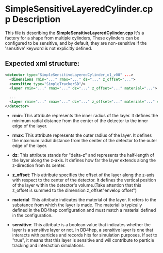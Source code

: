 # SimpleSensitiveLayeredCylinder.cpp Description 
This file is describing the **SimpleSensitiveLayeredCylinder.cpp**
It's a factory for a shape from multiple cylinders, These cylinders can be configured to be sensitive, and by default, they are non-sensitive if the 'sensitive' keyword is not explicitly defined.

## Expected xml structure:

```xml
<detector type="SimpleSensitiveLayeredCylinder_o1_v00" ...>
  <dimensions rmin="..." rmax="..." dz="..." z_offset="..."> 
  <sensitive type="SimpleTrackerSD"/>
  <layer rmin="..." rmax="..." dz="..." z_offset="..." material="...">

  ...
  <layer rmin="..." rmax="..." dz="..." z_offset="..." material="..." sensitive="true">
</detector>

```

 - **rmin**: This attribute represents the inner radius of the layer. It defines the minimum radial distance from the center of the detector to the inner edge of the layer.

 - **rmax**: This attribute represents the outer radius of the layer. It defines the maximum radial distance from the center of the detector to the outer edge of the layer.

 - **dz**: This attribute stands for "delta-z" and represents the half-length of the layer along the z-axis. It defines how far the layer extends along the z-direction from its center.

 - **z_offset**: This attribute specifies the offset of the layer along the z-axis with respect to the center of the detector. It defines the vertical position of the layer within the detector's volume.(Take attention that this z_offset is summed to the dimension.z_offset"envelop offset")
 
 - **material**: This attribute indicates the material of the layer. It refers to the substance from which the layer is made. The material is typically defined in the DD4hep configuration and must match a material defined in the configuration.

 - **sensitive**: This attribute is a boolean value that indicates whether the layer is a sensitive layer or not. In DD4hep, a sensitive layer is one that interacts with particles and records hits for simulation purposes. If set to "true", it means that this layer is sensitive and will contribute to particle tracking and interaction simulations.
